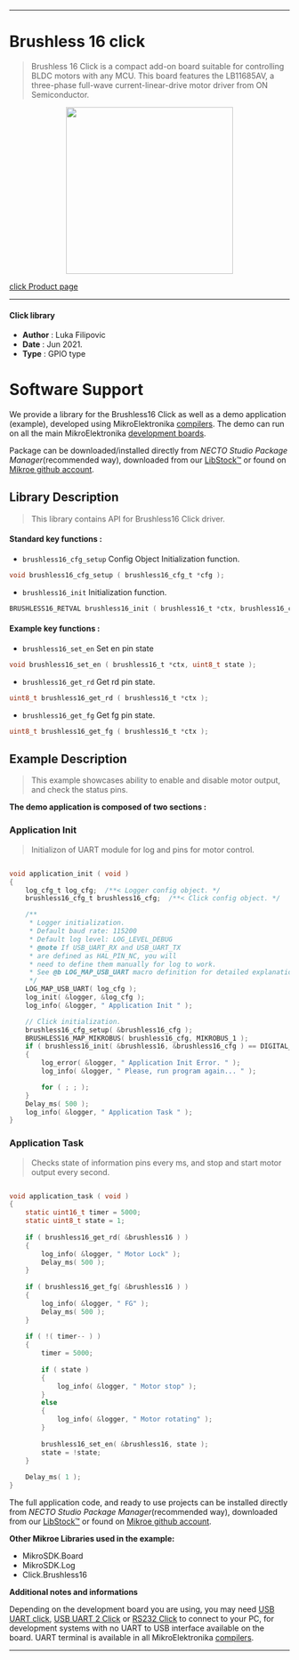 
---
# Brushless 16 click

> Brushless 16 Click is a compact add-on board suitable for controlling BLDC motors with any MCU. This board features the LB11685AV, a three-phase full-wave current-linear-drive motor driver from ON Semiconductor.

<p align="center">
  <img src="https://download.mikroe.com/images/click_for_ide/brushless_16_click.png" height=300px>
</p>

[click Product page](https://www.mikroe.com/brushless-16-click)

---


#### Click library

- **Author**        : Luka Filipovic
- **Date**          : Jun 2021.
- **Type**          : GPIO type


# Software Support

We provide a library for the Brushless16 Click
as well as a demo application (example), developed using MikroElektronika
[compilers](https://www.mikroe.com/necto-studio).
The demo can run on all the main MikroElektronika [development boards](https://www.mikroe.com/development-boards).

Package can be downloaded/installed directly from *NECTO Studio Package Manager*(recommended way), downloaded from our [LibStock&trade;](https://libstock.mikroe.com) or found on [Mikroe github account](https://github.com/MikroElektronika/mikrosdk_click_v2/tree/master/clicks).

## Library Description

> This library contains API for Brushless16 Click driver.

#### Standard key functions :

- `brushless16_cfg_setup` Config Object Initialization function.
```c
void brushless16_cfg_setup ( brushless16_cfg_t *cfg );
```

- `brushless16_init` Initialization function.
```c
BRUSHLESS16_RETVAL brushless16_init ( brushless16_t *ctx, brushless16_cfg_t *cfg );
```

#### Example key functions :

- `brushless16_set_en` Set en pin state
```c
void brushless16_set_en ( brushless16_t *ctx, uint8_t state );
```

- `brushless16_get_rd` Get rd pin state.
```c
uint8_t brushless16_get_rd ( brushless16_t *ctx );
```

- `brushless16_get_fg` Get fg pin state.
```c
uint8_t brushless16_get_fg ( brushless16_t *ctx );
```

## Example Description

> This example showcases ability to enable and disable motor output,
and check the status pins.

**The demo application is composed of two sections :**

### Application Init

> Initializon of UART module for log and pins for motor control.

```c

void application_init ( void ) 
{
    log_cfg_t log_cfg;  /**< Logger config object. */
    brushless16_cfg_t brushless16_cfg;  /**< Click config object. */

    /** 
     * Logger initialization.
     * Default baud rate: 115200
     * Default log level: LOG_LEVEL_DEBUG
     * @note If USB_UART_RX and USB_UART_TX 
     * are defined as HAL_PIN_NC, you will 
     * need to define them manually for log to work. 
     * See @b LOG_MAP_USB_UART macro definition for detailed explanation.
     */
    LOG_MAP_USB_UART( log_cfg );
    log_init( &logger, &log_cfg );
    log_info( &logger, " Application Init " );

    // Click initialization.
    brushless16_cfg_setup( &brushless16_cfg );
    BRUSHLESS16_MAP_MIKROBUS( brushless16_cfg, MIKROBUS_1 );
    if ( brushless16_init( &brushless16, &brushless16_cfg ) == DIGITAL_OUT_UNSUPPORTED_PIN ) 
    {
        log_error( &logger, " Application Init Error. " );
        log_info( &logger, " Please, run program again... " );

        for ( ; ; );
    }
    Delay_ms( 500 );
    log_info( &logger, " Application Task " );
}

```

### Application Task

> Checks state of information pins every ms, and stop and start motor
output every second.

```c

void application_task ( void ) 
{
    static uint16_t timer = 5000;
    static uint8_t state = 1;
    
    if ( brushless16_get_rd( &brushless16 ) )
    {
        log_info( &logger, " Motor Lock" );
        Delay_ms( 500 );
    }
    
    if ( brushless16_get_fg( &brushless16 ) )
    {
        log_info( &logger, " FG" );
        Delay_ms( 500 );
    }
    
    if ( !( timer-- ) )
    {
        timer = 5000;
        
        if ( state )
        {
            log_info( &logger, " Motor stop" );
        }
        else
        {
            log_info( &logger, " Motor rotating" );
        }
        
        brushless16_set_en( &brushless16, state );
        state = !state;
    }
    
    Delay_ms( 1 );
}

```

The full application code, and ready to use projects can be installed directly from *NECTO Studio Package Manager*(recommended way), downloaded from our [LibStock&trade;](https://libstock.mikroe.com) or found on [Mikroe github account](https://github.com/MikroElektronika/mikrosdk_click_v2/tree/master/clicks).

**Other Mikroe Libraries used in the example:**

- MikroSDK.Board
- MikroSDK.Log
- Click.Brushless16

**Additional notes and informations**

Depending on the development board you are using, you may need
[USB UART click](https://www.mikroe.com/usb-uart-click),
[USB UART 2 Click](https://www.mikroe.com/usb-uart-2-click) or
[RS232 Click](https://www.mikroe.com/rs232-click) to connect to your PC, for
development systems with no UART to USB interface available on the board. UART
terminal is available in all MikroElektronika
[compilers](https://shop.mikroe.com/compilers).

---
